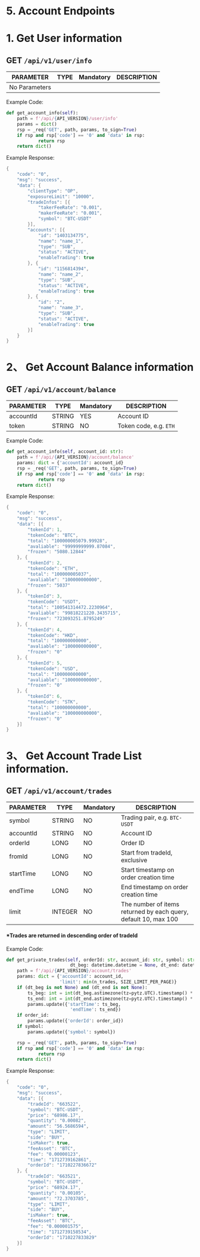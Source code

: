 # 5. Account Endpoints


# 1. Get User information
## GET `/api/v1/user/info`



| **PARAMETER** | **TYPE** | **Mandatory** | **DESCRIPTION** |
| --- | --- | --- | --- |
|   No Parameters|

Example Code:
``` python
def get_account_info(self):
	path = f'/api/{API_VERSION}/user/info'
	params = dict()
	rsp = _req('GET', path, params, to_sign=True)
	if rsp and rsp['code'] == '0' and 'data' in rsp:
            return rsp
	return dict()
```
Example Response:
``` java
{
	"code": "0",
	"msg": "success",
	"data": {
		"clientType": "OP",
		"exposureLimit": "10000",
        "tradeInfos": [{
            "takerFeeRate": "0.001",
            "makerFeeRate": "0.001",
            "symbol": "BTC-USDT"
        }],
		"accounts": [{
			"id": "1403134775",
			"name": "name_1",
			"type": "SUB",
			"status": "ACTIVE",
			"enableTrading": true
		}, {
			"id": "1156814394",
			"name": "name_2",
			"type": "SUB",
			"status": "ACTIVE",
			"enableTrading": true
		}, {
			"id": "2",
			"name": "name_3",
			"type": "SUB",
			"status": "ACTIVE",
			"enableTrading": true
		}]
	}
}
```



# 2、 Get Account Balance information
## GET `/api/v1/account/balance`



| **PARAMETER** | **TYPE** | **Mandatory** | **DESCRIPTION** |
| --- | --- | --- | --- |
| accountId | STRING | YES | Account ID |
| token | STRING    | NO | Token code, e.g. `ETH`


Example Code:
``` python
def get_account_info(self, account_id: str):
	path = f'/api/{API_VERSION}/account/balance'
	params: dict = {'accountId': account_id}
	rsp = _req('GET', path, params, to_sign=True)
	if rsp and rsp['code'] == '0' and 'data' in rsp:
            return rsp
	return dict()
```
Example Response:
``` java
{
	"code": "0",
	"msg": "success",
	"data": [{
		"tokenId": 1,
		"tokenCode": "BTC",
		"total": "100000005079.99928",
		"avaliable": "99999999999.87084",
		"frozen": "5080.12844"
	}, {
		"tokenId": 2,
		"tokenCode": "ETH",
		"total": "100000005037",
		"avaliable": "100000000000",
		"frozen": "5037"
	}, {
		"tokenId": 3,
		"tokenCode": "USDT",
		"total": "100541314472.2230964",
		"avaliable": "99818221220.3435715",
		"frozen": "723093251.8795249"
	}, {
		"tokenId": 4,
		"tokenCode": "HKD",
		"total": "100000000000",
		"avaliable": "100000000000",
		"frozen": "0"
	}, {
		"tokenId": 5,
		"tokenCode": "USD",
		"total": "100000000000",
		"avaliable": "100000000000",
		"frozen": "0"
	}, {
		"tokenId": 6,
		"tokenCode": "STK",
		"total": "100000000000",
		"avaliable": "100000000000",
		"frozen": "0"
	}]
}
```



# 3、 Get Account Trade List information.
## GET `/api/v1/account/trades`



| **PARAMETER** | **TYPE** | **Mandatory** | **DESCRIPTION** |
| --- | --- | --- | --- |
| symbol | STRING | NO | Trading pair, e.g. `BTC-USDT` |
| accountId | STRING | NO | Account ID |
| orderId | LONG | NO | Order ID |
| fromId | LONG | NO | Start from tradeId, exclusive  |
| startTime | LONG | NO | Start timestamp on order creation time |
| endTime | LONG | NO | End timestamp on order creation time |
| limit | INTEGER | NO | The number of items returned by each query, default 10, max 100 |
#### *Trades are returned in descending order of tradeId

Example Code:
``` python
def get_private_trades(self, orderId: str, account_id: str, symbol: str = '', n_trades: int = 10,
                        dt_beg: datetime.datetime = None, dt_end: datetime.datetime = None) -> dict:
	path = f'/api/{API_VERSION}/account/trades'
	params: dict = {'accountId': account_id,
	                'limit': min(n_trades, SIZE_LIMIT_PER_PAGE)}
	if (dt_beg is not None) and (dt_end is not None):
	    ts_beg: int = int(dt_beg.astimezone(tz=pytz.UTC).timestamp() * 1.e3)
	    ts_end: int = int(dt_end.astimezone(tz=pytz.UTC).timestamp() * 1.e3)
	    params.update({'startTime': ts_beg,
	                    'endTime': ts_end})
	if order_id:
	    params.update({'orderId': order_id})
	if symbol:
	    params.update({'symbol': symbol})

	rsp = _req('GET', path, params, to_sign=True)
	if rsp and rsp['code'] == '0' and 'data' in rsp:
            return rsp
	return dict()
```
Example Response:
``` java
{
	"code": "0",
	"msg": "success",
	"data": [{
		"tradeId": "663522",
		"symbol": "BTC-USDT",
		"price": "68986.17",
		"quantity": "0.00082",
		"amount": "56.5686594",
		"type": "LIMIT",
		"side": "BUY",
		"isMaker": true,
		"feeAsset": "BTC",
		"fee": "0.00000123",
		"time": "1712739162861",
		"orderId": "1710227836672"
	}, {
		"tradeId": "663521",
		"symbol": "BTC-USDT",
		"price": "68924.17",
		"quantity": "0.00105",
		"amount": "72.3703785",
		"type": "LIMIT",
		"side": "BUY",
		"isMaker": true,
		"feeAsset": "BTC",
		"fee": "0.000001575",
		"time": "1712739158534",
		"orderId": "1710227833829"
	}]
}
```
